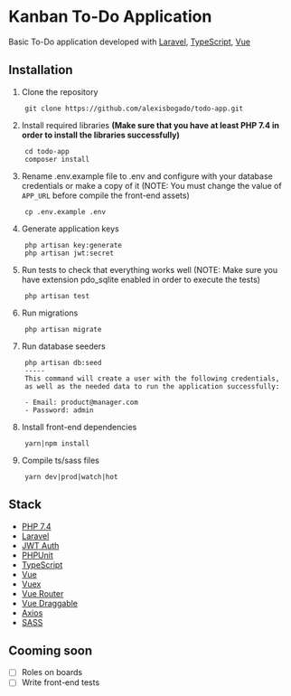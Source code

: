# Kanban To-Do Application

Basic To-Do application developed with [Laravel](https://laravel.com), [TypeScript](https://www.typescriptlang.org/), [Vue](https://vuejs.org/)

## Installation

1. Clone the repository
```
    git clone https://github.com/alexisbogado/todo-app.git
```

2. Install required libraries **(Make sure that you have at least PHP 7.4 in order to install the libraries successfully)**
```
    cd todo-app
    composer install
```

3. Rename .env.example file to .env and configure with your database credentials or make a copy of it (NOTE: You must change the value of `APP_URL` before compile the front-end assets)
```
    cp .env.example .env
```

4. Generate application keys
```
    php artisan key:generate
    php artisan jwt:secret
```

5. Run tests to check that everything works well (NOTE: Make sure you have extension pdo_sqlite enabled in order to execute the tests)
```
    php artisan test
```

6. Run migrations
```
    php artisan migrate
```

7. Run database seeders
```
    php artisan db:seed
    -----
    This command will create a user with the following credentials,
    as well as the needed data to run the application successfully:
    
    - Email: product@manager.com
    - Password: admin
```

8. Install front-end dependencies
```
    yarn|npm install
```

9. Compile ts/sass files
```
    yarn dev|prod|watch|hot
```


## Stack
- [PHP 7.4](https://php.net/)
- [Laravel](https://laravel.com/)
- [JWT Auth](https://github.com/tymondesigns/jwt-auth/)
- [PHPUnit](https://phpunit.de/)
- [TypeScript](https://www.typescriptlang.org/)
- [Vue](https://vuejs.org/)
- [Vuex](https://vuex.vuejs.org/)
- [Vue Router](https://router.vuejs.org/)
- [Vue Draggable](https://github.com/SortableJS/Vue.Draggable#readme)
- [Axios](https://github.com/axios/axios)
- [SASS](https://sass-lang.com/)

## Cooming soon
- [ ] Roles on boards
- [ ] Write front-end tests
